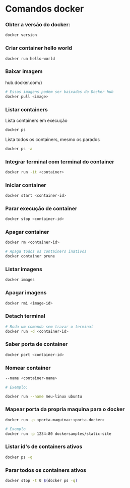 # Comandos docker

### Obter a versão do docker:

```bash
docker version
```

### Criar container hello world

```bash
docker run hello-world
```

### Baixar imagem

hub.docker.com/)

```bash
# Essas imagens podem ser baixadas do Docker hub
docker pull <image>
```

### Listar containers

Lista containers em execução

```bash
docker ps
```

Lista todos os containers, mesmo os parados

```bash
docker ps -a
```

### Integrar terminal com terminal do container

```bash
docker run -it <container>
```

### Iniciar container

```bash
docker start <container-id>
```

### Parar execução de container

```bash
docker stop <container-id>
```

### Apagar container

```bash
docker rm <container-id>
```

```bash
# Apaga todos os containers inativos
docker container prune
```

### Listar imagens

```bash
docker images
```

### Apagar imagens

```bash
docker rmi <image-id>
```

### Detach terminal

```bash
# Roda um comando sem travar o terminal
docker run -d <container-id>
```

### Saber porta de container

```bash
docker port <container-id>
```

### Nomear container

```bash
--name <container-name>

# Exemplo:

docker run --name meu-linux ubuntu
```

### Mapear porta da propria maquina para o docker

```bash
docker run -p <porta-maquina>:<porta-docker>

# Exemplo
docker run -p 1234:80 dockersamples/static-site
```

### Listar id's de containers ativos

```bash
docker ps -q
```

### Parar todos os containers ativos

```bash
docker stop -t 0 $(docker ps -q)
```
